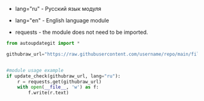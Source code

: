 - lang="ru" - Русский язык модуля
- lang="en" - English language module

- requests - the module does not need to be imported.


```py
from autoupdategit import *

githubraw_url="https://raw.githubusercontent.com/username/repo/main/file.py" # url raw file


#module usage example
if update_check(githubraw_url, lang="ru"):
    r = requests.get(githubraw_url)
    with open(__file__, 'w') as f:
        f.write(r.text)
```
